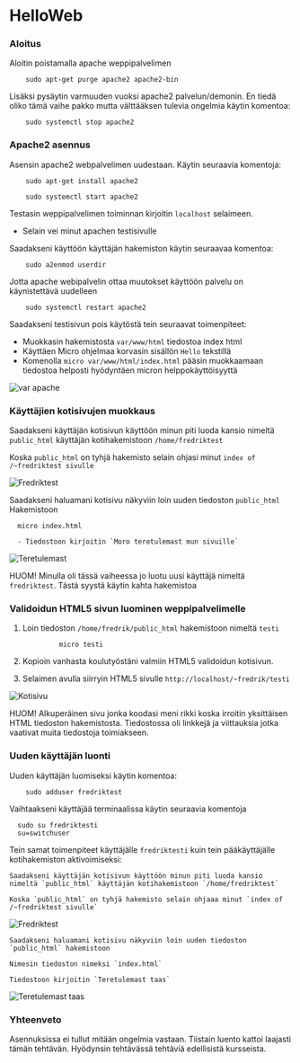 # HelloWeb

### Aloitus

Aloitin poistamalla apache weppipalvelimen

        sudo apt-get purge apache2 apache2-bin
        
Lisäksi pysäytin varmuuden vuoksi apache2 palvelun/demonin. En tiedä oliko tämä vaihe pakko mutta välttääksen tulevia ongelmia käytin komentoa:

        sudo systemctl stop apache2
        
### Apache2 asennus

Asensin apache2 webpalvelimen uudestaan. Käytin seuraavia komentoja:
  
        sudo apt-get install apache2
              
        sudo systemctl start apache2
        
Testasin weppipalvelimen toiminnan kirjoitin `localhost` selaimeen.
-  Selain vei minut apachen testisivulle
        
Saadakseni käyttöön käyttäjän hakemiston käytin seuraavaa komentoa:

        sudo a2enmod userdir

Jotta apache webipalvelin ottaa muutokset käyttöön palvelu on käynistettävä uudelleen

        sudo systemctl restart apache2
        
Saadakseni testisivun pois käytöstä tein seuraavat toimenpiteet:              

- Muokkasin hakemistosta `var/www/html` tiedostoa index html
- Käyttäen Micro ohjelmaa korvasin sisällön `Hello` tekstillä
- Komenolla `micro var/www/html/index.html` pääsin muokkaamaan tiedostoa helposti hyödyntäen micron helppokäyttöisyyttä

![var apache](https://user-images.githubusercontent.com/122887178/215842158-847200dc-0011-4f5e-b75a-4e342b560b8c.jpg)

### Käyttäjien kotisivujen muokkaus

Saadakseni käyttäjän kotisivun käyttöön minun piti luoda kansio nimeltä `public_html` käyttäjän kotihakemistoon `/home/fredriktest`

Koska `public_html` on tyhjä hakemisto selain ohjasi minut `index of /~fredriktest sivulle`

![Fredriktest](https://user-images.githubusercontent.com/122887178/215848818-c2824287-9f2d-4ed9-8b52-f37b6ee24e36.jpg)

Saadakseni haluamani kotisivu näkyviin loin uuden tiedoston `public_html` Hakemistoon

      micro index.html
      
      - Tiedostoon kirjoitin `Moro teretulemast mun sivuille`


![Teretulemast](https://user-images.githubusercontent.com/122887178/215849350-54b4d932-5cd1-4952-be96-c4a52599138c.jpg)

HUOM! Minulla oli tässä vaiheessa jo luotu uusi käyttäjä nimeltä `fredriktest`. Tästä syystä käytin kahta hakemistoa

### Validoidun HTML5 sivun luominen weppipalvelimelle

1. Loin tiedoston `/home/fredrik/public_html` hakemistoon nimeltä `testi`

                micro testi
                
2. Kopioin vanhasta koulutyöstäni valmiin HTML5 validoidun kotisivun. 
3. Selaimen avulla siirryin HTML5 sivulle `http://localhost/~fredrik/testi`

![Kotisivu](https://user-images.githubusercontent.com/122887178/215851216-42748896-86f2-4856-8ee7-d485d3fa5f67.jpg)

HUOM! Alkuperäinen sivu jonka koodasi meni rikki koska irroitin yksittäisen HTML tiedoston hakemistosta. Tiedostossa oli linkkejä ja viittauksia jotka vaativat muita tiedostoja toimiakseen.


### Uuden käyttäjän luonti

Uuden käyttäjän luomiseksi käytin komentoa:

        sudo adduser fredriktest
        
Vaihtaakseni käyttäjää terminaalissa käytin seuraavia komentoja

      sudo su fredriktesti
      su=switchuser
        
Tein samat toimenpiteet käyttäjälle `fredriktesti` kuin tein pääkäyttäjälle kotihakemiston aktivoimiseksi:

    Saadakseni käyttäjän kotisivun käyttöön minun piti luoda kansio nimeltä `public_html` käyttäjän kotihakemistoon `/home/fredriktest`

    Koska `public_html` on tyhjä hakemisto selain ohjaaa minut `index of /~fredriktest sivulle`

  ![Fredriktest](https://user-images.githubusercontent.com/122887178/215848818-c2824287-9f2d-4ed9-8b52-f37b6ee24e36.jpg)

    Saadakseni haluamani kotisivu näkyviin loin uuden tiedoston `public_html` hakemistoon
    
    Nimesin tiedoston nimeksi `index.html`
    
    Tiedostoon kirjoitin `Teretulemast taas`
    
  ![Teretulemast taas](https://user-images.githubusercontent.com/122887178/215852885-e97d4d7a-8a1f-450a-aca8-86cdbc6face1.jpg)
  
  ### Yhteenveto
  
  Asennuksissa ei tullut mitään ongelmia vastaan. Tiistain luento kattoi laajasti tämän tehtävän.
  Hyödynsin tehtävässä tehtäviä edellisistä kursseista.


    
    


                              



